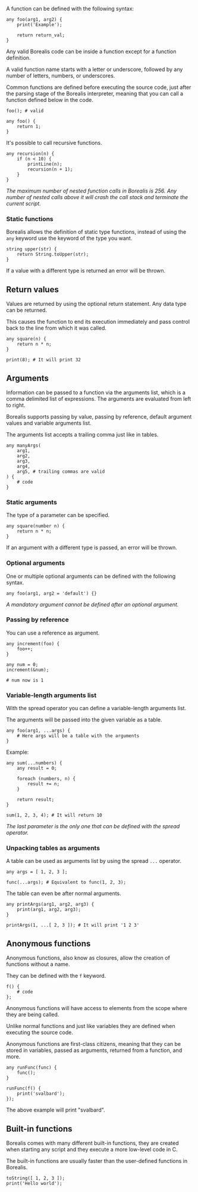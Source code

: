 A function can be defined with the following syntax:

```borealis
any foo(arg1, arg2) {
    print('Example');

    return return_val;
}
```

Any valid Borealis code can be inside a function except for a function definition.

A valid function name starts with a letter or underscore, followed by any number of letters, numbers, or underscores.

Common functions are defined before executing the source code, just after the parsing stage of the Borealis interpreter, meaning that you can call a function defined below in the code.

```borealis
foo(); # valid

any foo() {
    return 1;
}
```

It's possible to call recursive functions.

```borealis
any recursion(n) {
    if (n < 10) {
        printLine(n);
        recursion(n + 1);
    }
}
```

_The maximum number of nested function calls in Borealis is 256. Any number of nested calls above it will crash the call stack and terminate the current script._

### Static functions

Borealis allows the definition of static type functions, instead of using the `any` keyword use the keyword of the type you want.

```borealis
string upper(str) {
    return String.toUpper(str);
}
```

If a value with a different type is returned an error will be thrown.

## Return values

Values are returned by using the optional return statement. Any data type can be returned.

This causes the function to end its execution immediately and pass control back to the line from which it was called.

```borealis
any square(n) {
    return n * n;
}

print(8); # It will print 32
```

## Arguments

Information can be passed to a function via the arguments list, which is a comma delimited list of expressions. The arguments are evaluated from left to right.

Borealis supports passing by value, passing by reference, default argument values and variable arguments list.

The arguments list accepts a trailing comma just like in tables.

```borealis
any manyArgs(
    arg1,
    arg2,
    arg3,
    arg4,
    arg5, # trailing commas are valid
) {
    # code
}
```

### Static arguments

The type of a parameter can be specified.

```borealis
any square(number n) {
    return n * n;
}
```

If an argument with a different type is passed, an error will be thrown.

### Optional arguments

One or multiple optional arguments can be defined with the following syntax.

```borealis
any foo(arg1, arg2 = 'default') {}
```

_A mandatory argument cannot be defined after an optional argument._

### Passing by reference

You can use a reference as argument.

```borealis
any increment(foo) {
    foo++;
}

any num = 0;
increment(&num);

# num now is 1
```

### Variable-length arguments list

With the spread operator you can define a variable-length arguments list.

The arguments will be passed into the given variable as a table.

```borealis
any foo(arg1, ...args) {
    # Here args will be a table with the arguments
}
```

Example:

```borealis
any sum(...numbers) {
    any result = 0;

    foreach (numbers, n) {
        result += n;
    }

    return result;
}

sum(1, 2, 3, 4); # It will return 10
```

_The last parameter is the only one that can be defined with the spread operator._

### Unpacking tables as arguments

A table can be used as arguments list by using the spread `...` operator.

```borealis
any args = [ 1, 2, 3 ];

func(...args); # Equivalent to func(1, 2, 3);
```

The table can even be after normal arguments.

```borealis
any printArgs(arg1, arg2, arg3) {
    print(arg1, arg2, arg3);
}

printArgs(1, ...[ 2, 3 ]); # It will print '1 2 3'
```

## Anonymous functions

Anonymous functions, also know as closures, allow the creation of functions without a name.

They can be defined with the `f` keyword.

```borealis
f() {
    # code
};
```

Anonymous functions will have access to elements from the scope where they are being called.

Unlike normal functions and just like variables they are defined when executing the source code.

Anonymous functions are first-class citizens, meaning that they can be stored in variables, passed as arguments, returned from a function, and more.

```borealis
any runFunc(func) {
    func();
}

runFunc(f() {
    print('svalbard');
});
```

The above example will print "svalbard".

## Built-in functions

Borealis comes with many different built-in functions, they are created when starting any script and they execute a more low-level code in C.

The built-in functions are usually faster than the user-defined functions in Borealis.

```borealis
toString([ 1, 2, 3 ]);
print('Hello world');
```
